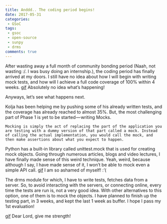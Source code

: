 ```yaml
---
title: Anddd.. The coding period begins!
date: 2017-05-31
categories:
 - GSoC
tags:
 - gsoc
 - open-source
 - sunpy
 - drms
comments: true
---
```


After wasting away a full month of community bonding period (Naah, not wasting :/. I was busy doing an internship.), the coding period has finally arrived at my doors. I still have no idea about how I will begin with writing mock tests, and how will I achieve a full code coverage of 100% within 4 weeks.
[gif](https://cdn-images-1.medium.com/max/800/1*1EUR27g31w4wltCoEbOP5g.gif)
Absolutely no idea what’s happening!
<!-- more -->
Anyways, let’s see what happens next.

Kolja has been helping me by pushing some of his already written tests, and the coverage has already reached to almost 35%. But, the most challenging part of Phase 1 is yet to be started — writing Mocks.

    Mocking is simply the act of replacing the part of the application you are testing with a dummy version of that part called a mock. Instead of calling the actual implementation, you would call the mock, and then make assertions about what you expect to happen.

Python has a built-in library called unittest.mock that is used for creating mock objects. Going through numerous articles, blogs and video lectures, I have finally made sense of this weird technique. Yeah, weird, because although I say, I have made sense of it, I won’t be able to mock even a simple API call.
[gif](https://cdn-images-1.medium.com/max/800/1*oLlrmK5ps4sJDpRW8hwwpg.gif)
I am so ashamed of myself! :’(

The drms module for which, I have to write tests, fetches data from a server. So, to avoid interacting with the servers, or connecting online, every time the tests are run is, not a very good idea. With other alternatives to this option, one of them is to mock the objects. I have planned to finish up the testing part, in 3 weeks, and kept the last 1 week as buffer. I hope I pass my 1st evaluation!

[gif](https://cdn-images-1.medium.com/max/800/1*Jy-G4hziENez5JVhwx1hHA.gif)
Dear Lord, give me strength!

